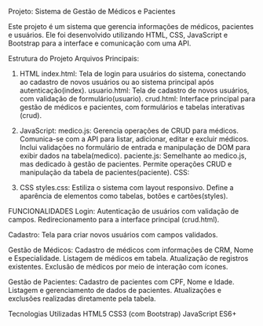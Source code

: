 
Projeto: Sistema de Gestão de Médicos e Pacientes

Este projeto é um sistema que gerencia informações de médicos, pacientes e usuários. Ele foi desenvolvido utilizando HTML, CSS, JavaScript e Bootstrap para a interface e comunicação com uma API.

Estrutura do Projeto
Arquivos Principais:
1. HTML
index.html: Tela de login para usuários do sistema, conectando ao cadastro de novos usuários ou ao sistema principal após autenticação​(index).
usuario.html: Tela de cadastro de novos usuários, com validação de formulário​(usuario).
crud.html: Interface principal para gestão de médicos e pacientes, com formulários e tabelas interativas​(crud).

2. JavaScript:
medico.js:
Gerencia operações de CRUD para médicos.
Comunica-se com a API para listar, adicionar, editar e excluir médicos.
Inclui validações no formulário de entrada e manipulação de DOM para exibir dados na tabela​(medico).
paciente.js:
Semelhante ao medico.js, mas dedicado à gestão de pacientes.
Permite operações CRUD e manipulação da tabela de pacientes​(paciente).
CSS:

3. CSS
styles.css: Estiliza o sistema com layout responsivo.
Define a aparência de elementos como tabelas, botões e cartões​(styles).

FUNCIONALIDADES
Login: Autenticação de usuários com validação de campos.
Redirecionamento para a interface principal (crud.html).

Cadastro: Tela para criar novos usuários com campos validados.

Gestão de Médicos:
Cadastro de médicos com informações de CRM, Nome e Especialidade.
Listagem de médicos em tabela.
Atualização de registros existentes.
Exclusão de médicos por meio de interação com ícones.

Gestão de Pacientes:
Cadastro de pacientes com CPF, Nome e Idade.
Listagem e gerenciamento de dados de pacientes.
Atualizações e exclusões realizadas diretamente pela tabela.

Tecnologias Utilizadas
HTML5
CSS3 (com Bootstrap)
JavaScript ES6+


